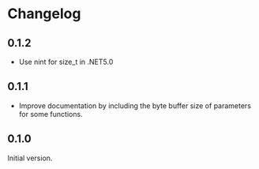 # Changelog

## 0.1.2
- Use nint for size_t in .NET5.0

## 0.1.1

- Improve documentation by including the byte buffer size of parameters for some functions.

## 0.1.0

Initial version.